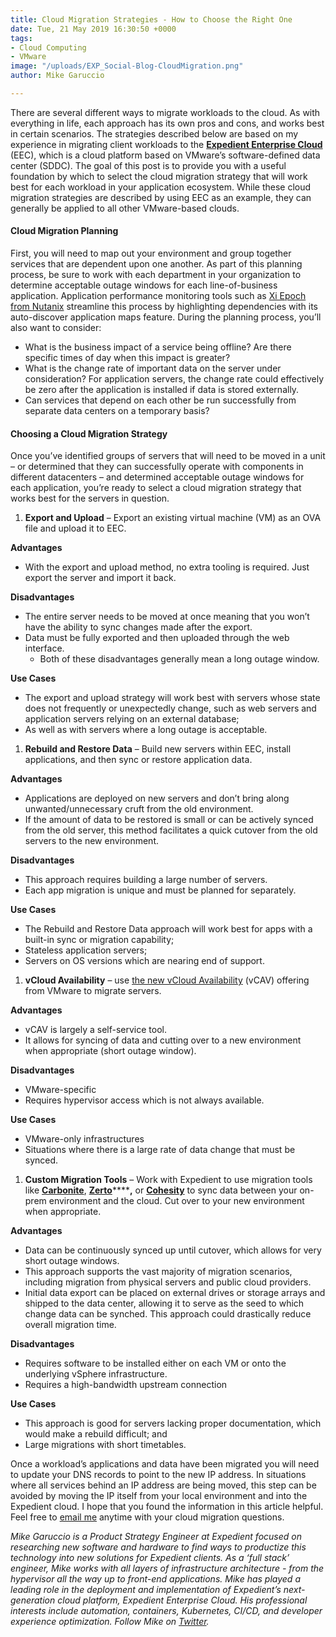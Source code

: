 ```yaml
---
title: Cloud Migration Strategies - How to Choose the Right One
date: Tue, 21 May 2019 16:30:50 +0000
tags:
- Cloud Computing
- VMware
image: "/uploads/EXP_Social-Blog-CloudMigration.png"
author: Mike Garuccio

---
```

There are several different ways to migrate workloads to the cloud. As with everything in life, each approach has its own pros and cons, and works best in certain scenarios. The strategies described below are based on my experience in migrating client workloads to the [**Expedient Enterprise Cloud**](https://www.expedient.com/services/infrastructure-as-a-service/cloud/) (EEC), which is a cloud platform based on VMware’s software-defined data center (SDDC). The goal of this post is to provide you with a useful foundation by which to select the cloud migration strategy that will work best for each workload in your application ecosystem. While these cloud migration strategies are described by using EEC as an example, they can generally be applied to all other VMware-based clouds.

#### **Cloud Migration Planning**

First, you will need to map out your environment and group together services that are dependent upon one another. As part of this planning process, be sure to work with each department in your organization to determine acceptable outage windows for each line-of-business application. Application performance monitoring tools such as [Xi Epoch from Nutanix](https://www.nutanix.com/products/epoch) streamline this process by highlighting dependencies with its auto-discover application maps feature. During the planning process, you’ll also want to consider:

* What is the business impact of a service being offline? Are there specific times of day when this impact is greater?
* What is the change rate of important data on the server under consideration? For application servers, the change rate could effectively be zero after the application is installed if data is stored externally.
* Can services that depend on each other be run successfully from separate data centers on a temporary basis?

#### **Choosing a Cloud Migration Strategy**

Once you’ve identified groups of servers that will need to be moved in a unit – or determined that they can successfully operate with components in different datacenters – and determined acceptable outage windows for each application, you’re ready to select a cloud migration strategy that works best for the servers in question.

1. **Export and Upload** – Export an existing virtual machine (VM) as an OVA file and upload it to EEC.

**Advantages**

* With the export and upload method, no extra tooling is required. Just export the server and import it back.

**Disadvantages**

* The entire server needs to be moved at once meaning that you won’t have the ability to sync changes made after the export.
* Data must be fully exported and then uploaded through the web interface.
  * Both of these disadvantages generally mean a long outage window.

**Use Cases**

* The export and upload strategy will work best with servers whose state does not frequently or unexpectedly change, such as web servers and application servers relying on an external database;
* As well as with servers where a long outage is acceptable.

1. **Rebuild and Restore Data** – Build new servers within EEC, install applications, and then sync or restore application data.

**Advantages**

* Applications are deployed on new servers and don’t bring along unwanted/unnecessary cruft from the old environment.
* If the amount of data to be restored is small or can be actively synced from the old server, this method facilitates a quick cutover from the old servers to the new environment.

**Disadvantages**

* This approach requires building a large number of servers.
* Each app migration is unique and must be planned for separately.

**Use Cases**

* The Rebuild and Restore Data approach will work best for apps with a built-in sync or migration capability;
* Stateless application servers;
* Servers on OS versions which are nearing end of support.

1. **vCloud Availability** – use [the new vCloud Availability](https://www.vmware.com/products/vcloud-availability.html) (vCAV) offering from VMware to migrate servers.

**Advantages**

* vCAV is largely a self-service tool.
* It allows for syncing of data and cutting over to a new environment when appropriate (short outage window).

**Disadvantages**

* VMware-specific
* Requires hypervisor access which is not always available.

**Use Cases**

* VMware-only infrastructures
* Situations where there is a large rate of data change that must be synced.

1. **Custom Migration Tools** – Work with Expedient to use migration tools like [**Carbonite**](https://www.carbonite.com/products/cloud-migration), [**Zerto**](https://www.zerto.com/simplify/)******,** or [**Cohesity**](https://www.cohesity.com/products/data-protect/) to sync data between your on-prem environment and the cloud. Cut over to your new environment when appropriate.

**Advantages**

* Data can be continuously synced up until cutover, which allows for very short outage windows.
* This approach supports the vast majority of migration scenarios, including migration from physical servers and public cloud providers.
* Initial data export can be placed on external drives or storage arrays and shipped to the data center, allowing it to serve as the seed to which change data can be synched. This approach could drastically reduce overall migration time.

**Disadvantages**

* Requires software to be installed either on each VM or onto the underlying vSphere infrastructure.
* Requires a high-bandwidth upstream connection

**Use Cases**

* This approach is good for servers lacking proper documentation, which would make a rebuild difficult; and
* Large migrations with short timetables.

Once a workload’s applications and data have been migrated you will need to update your DNS records to point to the new IP address. In situations where all services behind an IP address are being moved, this step can be avoided by moving the IP itself from your local environment and into the Expedient cloud. I hope that you found the information in this article helpful. Feel free to [email me](mailto:Mike.Garuccio@expedient.com) anytime with your cloud migration questions. 

_Mike Garuccio is a Product Strategy Engineer at Expedient focused on researching new software and hardware to find ways to productize this technology into new solutions for Expedient clients. As a ‘full stack’ engineer, Mike works with all layers of infrastructure architecture - from the hypervisor all the way up to front-end applications. Mike has played a leading role in the deployment and implementation of Expedient’s next-generation cloud platform, Expedient Enterprise Cloud. His professional interests include automation, containers, Kubernetes, CI/CD, and developer experience optimization. Follow Mike on_ [_Twitter_](https://twitter.com/mgaruccio)_._